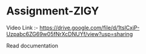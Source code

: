 # Assignment-ZIGY

Video Link :-  https://drive.google.com/file/d/1tslCxjP-Uzpabc6ZG69w05fNrXcDNUYf/view?usp=sharing

Read documentation 


